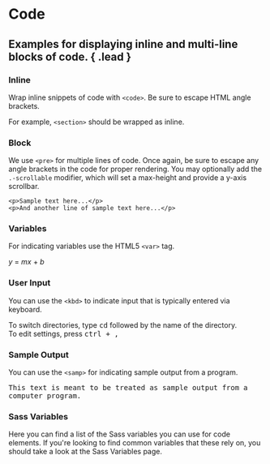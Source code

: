 # Code
## Examples for displaying inline and multi-line blocks of code. { .lead }

### Inline
Wrap inline snippets of code with `<code>`. Be sure to escape HTML angle brackets.

<i-code-preview title="Inline Code">

For example, <code>&lt;section&gt;</code> should be wrapped as inline.

<template slot="html">

~~~html
For example, <code>&lt;section&gt;</code> should be wrapped as inline.
~~~

</template>
</i-code-preview>

### Block
We use `<pre>` for multiple lines of code. Once again, be sure to escape any angle brackets in the code for proper 
rendering. You may optionally add the `.-scrollable` modifier, which will set a max-height and provide a y-axis scrollbar.

<i-code-preview title="Code Block">

<pre>
<code>&lt;p&gt;Sample text here...&lt;/p&gt;
&lt;p&gt;And another line of sample text here...&lt;/p&gt;</code>
</pre>

<template slot="html">

~~~html
<pre>
    <code>
        &lt;p&gt;Sample text here...&lt;/p&gt;
        &lt;p&gt;And another line of sample text here...&lt;/p&gt;
    </code>
</pre>
~~~

</template>
</i-code-preview>

### Variables
For indicating variables use the HTML5 `<var>` tag.

<i-code-preview title="Variables">

<var>y</var> = <var>m</var><var>x</var> + <var>b</var>

<template slot="html">

~~~html
<var>y</var> = <var>m</var><var>x</var> + <var>b</var>
~~~

</template>
</i-code-preview>

### User Input
You can use the `<kbd>` to indicate input that is typically entered via keyboard.

<i-code-preview title="User Input">

To switch directories, type <kbd>cd</kbd> followed by the name of the directory.<br>
To edit settings, press <kbd><kbd>ctrl</kbd> + <kbd>,</kbd></kbd>

<template slot="html">

~~~html
To switch directories, type <kbd>cd</kbd> followed by the name of the directory.<br>
To edit settings, press <kbd><kbd>ctrl</kbd> + <kbd>,</kbd></kbd>
~~~

</template>
</i-code-preview>

### Sample Output

You can use the `<samp>` for indicating sample output from a program.

<i-code-preview title="Sample Output">

<samp>This text is meant to be treated as sample output from a computer program.</samp>

<template slot="html">

~~~html
<samp>This text is meant to be treated as sample output from a computer program.</samp>
~~~

</template>
</i-code-preview>


### Sass Variables
Here you can find a list of the Sass variables you can use for code elements. If you're looking to find common variables that these rely on, you should take a look at the <nuxt-link :to="{ name: 'docs-introduction-sass-variables' }">Sass Variables</nuxt-link> page.


<i-scss-preview title="Code" expanded :header="false">
    <template slot="scss">
        <api-table-row>
            <template slot="property">$mark-padding</template>
            <template slot="default"><code>0.2rem 0.4rem</code></template>
        </api-table-row>
        <api-table-row>
            <template slot="property">$mark-color</template>
            <template slot="default"><code>$color-gray-80</code></template>
        </api-table-row>
        <api-table-row>
            <template slot="property">$mark-background-color</template>
            <template slot="default"><code>#fcf8e3</code></template>
        </api-table-row>
        <api-table-row>
            <template slot="property">$code-font-size</template>
            <template slot="default"><code>90%</code></template>
        </api-table-row>
        <api-table-row>
            <template slot="property">$code-padding</template>
            <template slot="default"><code>0.15rem 0.4rem</code></template>
        </api-table-row>
        <api-table-row>
            <template slot="property">$code-color</template>
            <template slot="default"><code>#bd4147</code></template>
        </api-table-row>
        <api-table-row>
            <template slot="property">$code-background</template>
            <template slot="default"><code>$color-gray-10</code></template>
        </api-table-row>
        <api-table-row>
            <template slot="property">$code-color-dark</template>
            <template slot="default"><code>#ff6d6b</code></template>
        </api-table-row>
        <api-table-row>
            <template slot="property">$code-background-dark</template>
            <template slot="default"><code>lighten($color-gray-80, 5%)</code></template>
        </api-table-row>
        <api-table-row>
            <template slot="property">$kbd-font-size</template>
            <template slot="default"><code>$code-font-size</code></template>
        </api-table-row>
        <api-table-row>
            <template slot="property">$kbd-box-shadow</template>
            <template slot="default"><code>inset 0 -0.1rem 0 rgba(0, 0, 0, 0.25)</code></template>
        </api-table-row>
        <api-table-row>
            <template slot="property">$kbd-nested-font-weight</template>
            <template slot="default"><code>$font-weight-bold</code></template>
        </api-table-row>
        <api-table-row>
            <template slot="property">$kbd-color</template>
            <template slot="default"><code>$color-white</code></template>
        </api-table-row>
        <api-table-row>
            <template slot="property">$kbd-background</template>
            <template slot="default"><code>$color-gray-90</code></template>
        </api-table-row>
        <api-table-row>
            <template slot="property">$kbd-padding</template>
            <template slot="default"><code>$code-padding</code></template>
        </api-table-row>
        <api-table-row>
            <template slot="property">$pre-font-size</template>
            <template slot="default"><code>$code-font-size</code></template>
        </api-table-row>
        <api-table-row>
            <template slot="property">$pre-color</template>
            <template slot="default"><code>$color-gray-90</code></template>
        </api-table-row>
        <api-table-row>
            <template slot="property">$pre-color-dark</template>
            <template slot="default"><code>$color-white</code></template>
        </api-table-row>
        <api-table-row>
            <template slot="property">$pre-scrollable-max-height</template>
            <template slot="default"><code>340px</code></template>
        </api-table-row>
    </template>
</i-scss-preview>
